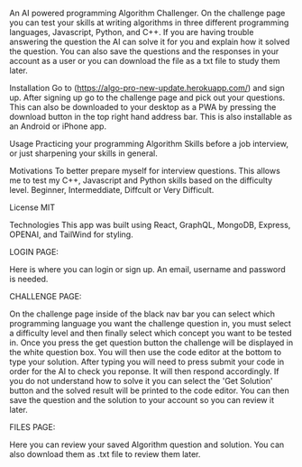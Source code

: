 An AI powered programming Algorithm Challenger. On the challenge page you can test your skills at writing algorithms in three different programming languages, Javascript, Python, and C++. If you are having trouble answering the question the AI can solve it for you and explain how it solved the question. You can also save the questions and the responses in your account as a user or you can download the file as a txt file to study them later.

Installation
Go to (https://algo-pro-new-update.herokuapp.com/) and sign up. After signing up go to the challenge page and pick out your questions. This can also be downloaded to your desktop as a PWA by pressing the download button in the top right hand address bar. This is also installable as an Android or iPhone app.

Usage
Practicing your programming Algorithm Skills before a job interview, or just sharpening your skills in general.

Motivations
To better prepare myself for interview questions. This allows me to test my C++, Javascript and Python skills based on the difficulty level. Beginner, Intermeddiate, Diffcult or Very Difficult.

License
MIT

Technologies
This app was built using React, GraphQL, MongoDB, Express, OPENAI, and TailWind for styling.

LOGIN PAGE:

Here is where you can login or sign up. An email, username and password is needed. 


CHALLENGE PAGE:

On the challenge page inside of the black nav bar you can select which programming language you want the challenge question in, you must select a difficulty level and then finally select which concept you want to be tested in. Once you press the get question button the challenge will be displayed in the white question box. You will then use the code editor at the bottom to type your solution. After typing you will need to press submit your code in order for the AI to check you reponse. It will then respond accordingly. If you do not understand how to solve it you can select the 'Get Solution' button and the solved result will be printed to the code editor. You can then save the question and the solution to your account so you can review it later.


FILES PAGE:

Here you can review your saved Algorithm question and solution. You can also download them as .txt file to review them later.

